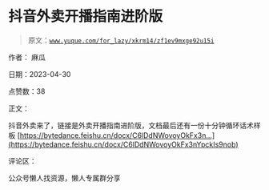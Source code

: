 # 抖音外卖开播指南进阶版

> 原文：[`www.yuque.com/for_lazy/xkrm14/zf1ev9mxge92u15i`](https://www.yuque.com/for_lazy/xkrm14/zf1ev9mxge92u15i)

作者： 麻瓜

日期：2023-04-30

点赞数：38

正文：

抖音外卖来了，链接是外卖开播指南进阶版，文档最后还有一份十分钟循环话术样板 [https://bytedance.feishu.cn/docx/C6lDdNWovoyOkFx3n...](https://bytedance.feishu.cn/docx/C6lDdNWovoyOkFx3nYpckIs9nob)

评论区：

公众号懒人找资源，懒人专属群分享

